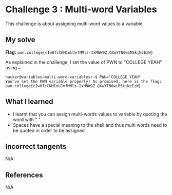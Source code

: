 # Challenge 3 : Multi-word Variables
This challenge is about assigning multi-word values to a variable

## My solve
**Flag:** `pwn.college{cIw0fcCKMIoUJvfMMls-IxMNW9Z.QXwYTN0wiM5kjNzEzW}`

As explained in the challenge, I set the value of PWN to "COLLEGE YEAH" using `=`
```
hacker@variables~multi-word-variables:~$ PWN="COLLEGE YEAH"
You've set the PWN variable properly! As promised, here is the flag:
pwn.college{cIw0fcCKMIoUJvfMMls-IxMNW9Z.QXwYTN0wiM5kjNzEzW}
```

## What I learned 
- I learnt that you can assign multi-words values to variable by quoting the word with " "
- Spaces have a special meaning to the shell and thus multi words need to be quoted in order to be assigned

## Incorrect tangents 
N/A

## References 
N/A
